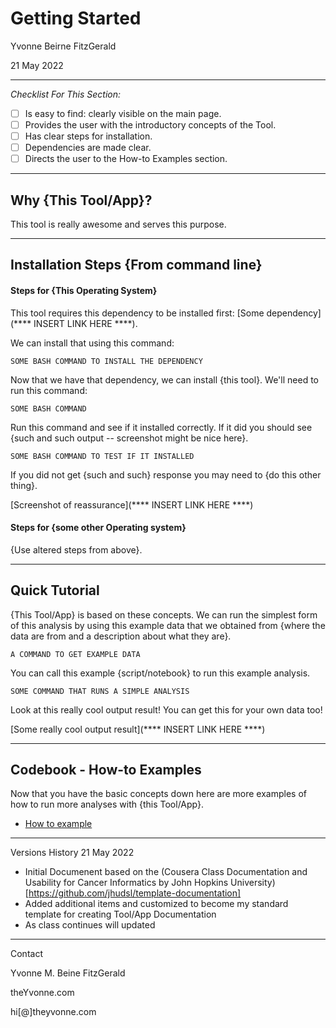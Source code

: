 # Getting Started

Yvonne Beirne FitzGerald

21 May 2022

---

_Checklist For This Section:_  

- [ ] Is easy to find: clearly visible on the main page.  
- [ ] Provides the user with the introductory concepts of the Tool.  
- [ ] Has clear steps for installation.  
- [ ] Dependencies are made clear.  
- [ ] Directs the user to the How-to Examples section.

---

## Why {This Tool/App}?

This tool is really awesome and serves this purpose.

---

## Installation Steps {From command line}


#### Steps for {This Operating System}

This tool requires this dependency to be installed first: [Some dependency](**** INSERT LINK HERE ****).

We can install that using this command:

```
SOME BASH COMMAND TO INSTALL THE DEPENDENCY
```

Now that we have that dependency, we can install {this tool}.
We'll need to run this command:

```
SOME BASH COMMAND
```

Run this command and see if it installed correctly. If it did you should see {such and such output -- screenshot might be nice here}.

```
SOME BASH COMMAND TO TEST IF IT INSTALLED
```

If you did not get {such and such} response you may need to {do this other thing}.

[Screenshot of reassurance](**** INSERT LINK HERE ****)


#### Steps for {some other Operating system}

{Use altered steps from above}.


---


## Quick Tutorial

{This Tool/App} is based on these concepts.
We can run the simplest form of this analysis by using this example data that we obtained from {where the data are from and a description about what they are}.

```
A COMMAND TO GET EXAMPLE DATA
```

You can call this example {script/notebook} to run this example analysis.

```
SOME COMMAND THAT RUNS A SIMPLE ANALYSIS
```

Look at this really cool output result! You can get this for your own data too!

[Some really cool output result](**** INSERT LINK HERE ****)


---


## Codebook - How-to Examples 

Now that you have the basic concepts down here are more examples of how to run more analyses with {this Tool/App}.

- [How to example](how_to_examples.md)

---

Versions History
21 May 2022
  - Initial Documenent based on the (Cousera Class Documentation and Usability for Cancer Informatics by John Hopkins University) [https://github.com/jhudsl/template-documentation]
  - Added additional items and customized to become my standard template for creating Tool/App Documentation
  - As class continues will updated

---
Contact

Yvonne M. Beine FitzGerald

theYvonne.com

hi[@]theyvonne.com
  
